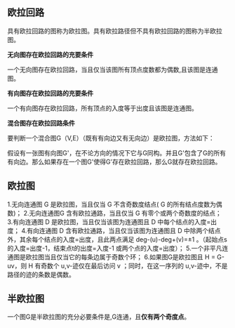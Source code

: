 ## 欧拉回路

具有欧拉回路的图称为欧拉图。具有欧拉路径但不具有欧拉回路的图称为半欧拉图。

**无向图存在欧拉回路的充要条件**

一个无向图存在欧拉回路，当且仅当该图所有顶点度数都为偶数,且该图是连通图。

**有向图存在欧拉回路的充要条件**

一个有向图存在欧拉回路，所有顶点的入度等于出度且该图是连通图。

**混合图存在欧拉回路条件**

要判断一个混合图G（V,E）（既有有向边又有无向边）是欧拉图，方法如下：

假设有一张图有向图G'，在不论方向的情况下它与G同构。并且G'包含了G的所有有向边。那么如果存在一个图G'使得G'存在欧拉回路，那么G就存在欧拉回路。

## 欧拉图

1.无向连通图 G 是欧拉图，当且仅当 G 不含奇数度结点( G 的所有结点度数为偶数)；
2.无向连通图G 含有欧拉通路，当且仅当 G 有零个或两个奇数度的结点；
3.有向连通图 D 是欧拉图，当且仅当该图为连通图且 D 中每个结点的入度=出度；
4.有向连通图 D 含有欧拉通路，当且仅当该图为连通图且 D 中除两个结点外，其余每个结点的入度=出度，且此两点满足 deg-(u)-deg+(v)=±1 。（起始点s的入度=出度-1，结束点t的出度=入度-1 或两个点的入度=出度）；
5.一个非平凡连通图是欧拉图当且仅当它的每条边属于奇数个环；
6.如果图G是欧拉图且 H = G-uv，则 H 有奇数个 u,v-迹仅在最后访问 v ；同时，在这一序列的 u,v-迹中，不是路径的迹的条数是偶数。

## 半欧拉图

一个图G是半欧拉图的充分必要条件是,G连通，且**仅有两个奇度点**。

